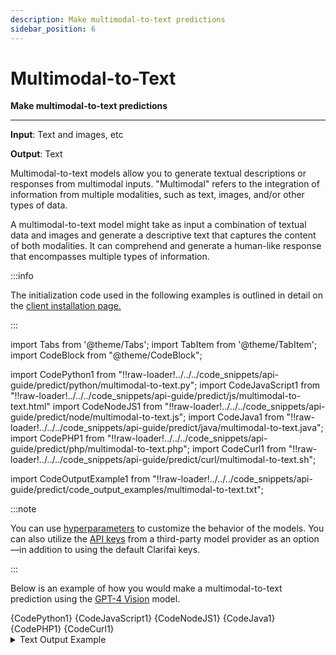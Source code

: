 ```yaml
---
description: Make multimodal-to-text predictions 
sidebar_position: 6
---
```


# Multimodal-to-Text 

**Make multimodal-to-text predictions**
<hr />

**Input**: Text and images, etc

**Output**: Text

Multimodal-to-text models allow you to generate textual descriptions or responses from multimodal inputs. "Multimodal" refers to the integration of information from multiple modalities, such as text, images, and/or other types of data.

A multimodal-to-text model might take as input a combination of textual data and images and generate a descriptive text that captures the content of both modalities. It can comprehend and generate a human-like response that encompasses multiple types of information. 

:::info

The initialization code used in the following examples is outlined in detail on the [client installation page.](https://docs.clarifai.com/api-guide/api-overview/api-clients/#client-installation-instructions)

:::

import Tabs from '@theme/Tabs';
import TabItem from '@theme/TabItem';
import CodeBlock from "@theme/CodeBlock";

import CodePython1 from "!!raw-loader!../../../code_snippets/api-guide/predict/python/multimodal-to-text.py";
import CodeJavaScript1 from "!!raw-loader!../../../code_snippets/api-guide/predict/js/multimodal-to-text.html"
import CodeNodeJS1 from "!!raw-loader!../../../code_snippets/api-guide/predict/node/multimodal-to-text.js";
import CodeJava1 from "!!raw-loader!../../../code_snippets/api-guide/predict/java/multimodal-to-text.java";
import CodePHP1 from "!!raw-loader!../../../code_snippets/api-guide/predict/php/multimodal-to-text.php";
import CodeCurl1 from "!!raw-loader!../../../code_snippets/api-guide/predict/curl/multimodal-to-text.sh";

import CodeOutputExample1 from "!!raw-loader!../../../code_snippets/api-guide/predict/code_output_examples/multimodal-to-text.txt";

:::note

You can use [hyperparameters](https://docs.clarifai.com/api-guide/predict/llms#use-hyperparameters-to-customize-llms) to customize the behavior of the models. You can also utilize the [API keys](https://docs.clarifai.com/api-guide/predict/text#use-third-party-api-keys) from a third-party model provider as an option—in addition to using the default Clarifai keys. 

:::

Below is an example of how you would make a multimodal-to-text prediction using the [GPT-4 Vision](https://clarifai.com/openai/chat-completion/models/openai-gpt-4-vision) model. 

<Tabs>
<TabItem value="python" label="Python">
    <CodeBlock className="language-python">{CodePython1}</CodeBlock>
</TabItem>

<TabItem value="js_rest" label="JavaScript (REST)">
 <CodeBlock className="language-javascript">{CodeJavaScript1}</CodeBlock>
</TabItem>

<TabItem value="nodejs" label="NodeJS">
 <CodeBlock className="language-javascript">{CodeNodeJS1}</CodeBlock>
</TabItem>

<TabItem value="java" label="Java">
 <CodeBlock className="language-java">{CodeJava1}</CodeBlock>
</TabItem>

<TabItem value="php" label="PHP">
    <CodeBlock className="language-php">{CodePHP1}</CodeBlock>
</TabItem>

<TabItem value="curl" label="cURL">
    <CodeBlock className="language-bash">{CodeCurl1}</CodeBlock>
</TabItem>

</Tabs>

<details>
  <summary>Text Output Example</summary>
    <CodeBlock className="language-text">{CodeOutputExample1}</CodeBlock>
</details>